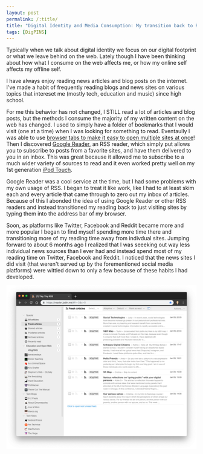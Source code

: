 ```yaml
---
layout: post
permalink: /:title/
title: "Digital Identity and Media Consumption: My transition back to RSS readers"
tags: [DigPINS]
---
```


Typically when we talk about digital identity we focus on our digital footprint or what we leave behind on the web. Lately though I have been thinking about how what I consume on the web affects me, or how my online self affects my offline self.

I have always enjoy reading news articles and blog posts on the internet. I've made a habit of frequently reading blogs and news sites on various topics that intereset me (mostly tech, education and music) since high school.

For me this behavior has not changed, I STILL read a lot of articles and blog posts, but the methods I consume the majority of my written content on the web has changed. I used to simply have a folder of bookmarks that I would visit (one at a time) when I was looking for something to read. Eventaully I was able to use [browser tabs to make it easy to open multiple sites at once](https://wiki.mozilla.org/FX2_Visual_Update/Default_Theme_Update#Design_Mockups)! Then I discovered [Google Reader](https://en.wikipedia.org/wiki/Google_Reader), an RSS reader, which simply put allows you to subscribe to posts from a favorite sites, and have them delivered to you in an inbox. This was great because it allowed me to subscribe to a much wider variety of sources to read and it even worked pretty well on my 1st generation [iPod Touch](https://en.wikipedia.org/wiki/IPod_Touch).

Google Reader was a cool service at the time, but I had some problems with my own usage of RSS. I began to treat it like work, like I had to at least skim each and every article that came through to zero out my inbox of articles. Because of this I abonded the idea of using Google Reader or other RSS readers and instead transitioned my reading back to just visiting sites by typing them into the address bar of my browser.

Soon, as platforms like Twitter, Facebook and Reddit became more and more popular I began to find myself spending more time there and transitioning more of my reading time away from indivdual sites. Jumping forward to about 6 months ago I realized that I was seeeking out way less individual news sources than I ever had and instead spend most of my reading time on Twitter, Facebook and Reddit. I noticed that the news sites I did visit (that weren't served up by the forementioned social media platforms) were wittled down to only a few because of these habits I had developed.

![Tiny Tiny RSS hosted on my domain](/assets/img/ttrss.png)

<!-- 

talk about media consumption and my move from platforms like facebook and reddit to RSS 

the real self

what do i bring from my online self to my offline self

trying to spend time consuming less content from platforms that incentivize my being there like Youtube, Facebook, and Google News

i found i more satisfactory time reading content from more sources

 -->

